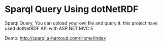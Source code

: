 # Sparql Query Using dotNetRDF

Sparql Query, You can upload your owl file and query it.
this project have used dotNetRDF API with ASP.NET MVC 5

Demo:
http://sparql.a-hamoud.com/Home/Index

